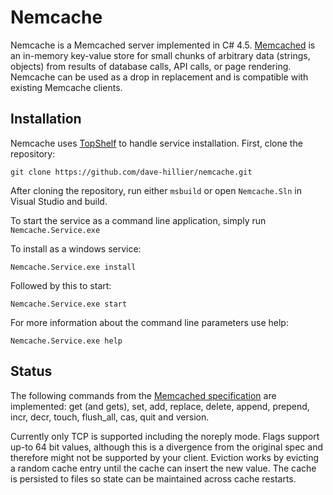 # Nemcache

Nemcache is a Memcached server implemented in C# 4.5. 
[Memcached](http://memcached.org/) is an in-memory key-value store for small chunks of arbitrary data (strings, objects) from results of database calls, API calls, or page rendering.
Nemcache can be used as a drop in replacement and is compatible with existing Memcache clients.

## Installation

Nemcache uses [TopShelf](http://topshelf-project.com/) to handle service installation. 
First, clone the repository:
```
git clone https://github.com/dave-hillier/nemcache.git
```

After cloning the repository, run either `msbuild` or open `Nemcache.Sln` in Visual Studio and build. 

To start the service as a command line application, simply run `Nemcache.Service.exe` 

To install as a windows service:
```
Nemcache.Service.exe install
```
Followed by this to start:
```
Nemcache.Service.exe start
```
For more information about the command line parameters use help:
```
Nemcache.Service.exe help
```

## Status

The following commands from the [Memcached specification](https://raw.github.com/memcached/memcached/master/doc/protocol.txt) 
are implemented: get (and gets), set, add, replace, delete, append, prepend, incr, decr, touch, flush_all, cas, quit and version.
 
Currently only TCP is supported including the noreply mode. 
Flags support up-to 64 bit values, although this is a divergence from the original spec and therefore might not be supported by your client.
Eviction works by evicting a random cache entry until the cache can insert the new value. 
The cache is persisted to files so state can be maintained across cache restarts.

